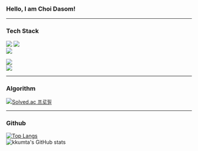 ### Hello, I am Choi Dasom!
<hr/>

### Tech Stack
<img src="https://img.shields.io/badge/Spring-6DB33F?style=flat-square&logo=Spring&logoColor=white"/></a>
<img src="https://img.shields.io/badge/Spring%20Boot-6DB33F?style=flat-square&logo=SpringBoot&logoColor=white"/></a></br>
<img src="https://img.shields.io/badge/Hibernate-59666C?style=flat-square&logo=Hibernate&logoColor=white"/></a>

<img src="https://img.shields.io/badge/Java-007396?style=flat-square&logoColor=white"/></a></br>
<img src="https://img.shields.io/badge/MySQL-4479A1?style=flat-square&logoColor=white"/></a>

<hr/>

### Algorithm
[![Solved.ac 프로필](http://mazassumnida.wtf/api/v2/generate_badge?boj=luawill)](https://solved.ac/luawill)</br>

<hr/>

### Github
[![Top Langs](https://github-readme-stats.vercel.app/api/top-langs/?username=kkumta&layout=compact&theme=dracula&langs_count=4)](https://github.com/anuraghazra/github-readme-stats)</br>
![kkumta's GitHub stats](https://github-readme-stats.vercel.app/api?username=kkumta&show_icons=true&theme=dracula)
